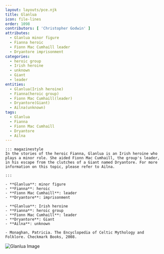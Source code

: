 ```yaml
---
layout: layouts/pce.njk
title: Glanlua
icon: file-lines
order: 1098
contributors: [ 'Christopher Godwin' ]
attributes:
  - Glanlua minor figure
  - Fianna heroic
  - Fionn Mac Cumhaill leader
  - Dryantore imprisonment
categories:
  - heroic group
  - Irish heroine
  - unknown
  - Giant
  - leader
entities:
  - Glanlua(Irish heroine)
  - Fianna(heroic group)
  - Fionn Mac Cumhaill(leader)
  - Dryantore(Giant)
  - Ailna(unknown)
tags:
  - Glanlua
  - Fianna
  - Fionn Mac Cumhaill
  - Dryantore
  - Ailna
---
```

``` tab [group1:Info]
::: magazinestyle
In the stories of the heroic Fianna, Glanlua is an Irish heroine who plays a minor role. She aided Fionn Mac Cumhaill, the group's leader, in his escape from the clutches of a Giant named Dryantore. For more information on this topic, please refer to Ailna.

:::
```
``` tab [group1:Attributes]
- **Glanlua**: minor figure
- **Fianna**: heroic
- **Fionn Mac Cumhaill**: leader
- **Dryantore**: imprisonment
```
``` tab [group1:Entities]
- **Glanlua**: Irish heroine
- **Fianna**: heroic group
- **Fionn Mac Cumhaill**: leader
- **Dryantore**: Giant
- **Ailna**: unknown
```
``` tab [group1:Sources]
- Monaghan, Patricia. The Encyclopedia of Celtic Mythology and Folklore. Checkmark Books, 2008.
```
![Glanlua Image]([None])
